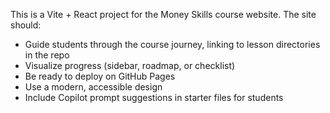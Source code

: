 <!-- Use this file to provide workspace-specific custom instructions to Copilot. For more details, visit https://code.visualstudio.com/docs/copilot/copilot-customization#_use-a-githubcopilotinstructionsmd-file -->

This is a Vite + React project for the Money Skills course website. The site should:
- Guide students through the course journey, linking to lesson directories in the repo
- Visualize progress (sidebar, roadmap, or checklist)
- Be ready to deploy on GitHub Pages
- Use a modern, accessible design
- Include Copilot prompt suggestions in starter files for students
